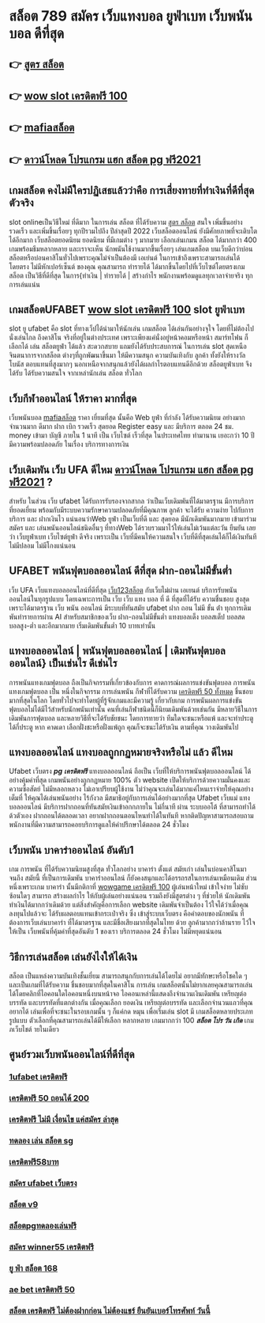 # สล็อต 789 สมัคร เว็บแทงบอล ยูฟ่าเบท เว็บพนันบอล ดีที่สุด

## 👉 [สูตร สล็อต](https://www.ufaeat.com/credit-free-50/)
## 👉 [wow slot เครดิตฟรี 100](https://www.ufaeat.com/regis-ufabet-master-free/)
## 👉 [mafiaสล็อต](https://www.ufaeat.com/regis-ufabet-master-free/)
## 👉 [ดาวน์โหลด โปรแกรม แฮก สล็อต pg ฟรี2021](https://www.ufaeat.com/register/)

##  เกมสล็อต คงไม่มีใครปฏิเสธแล้วว่าคือ การเสี่ยงทายที่ทำเงินที่ดีที่สุดตัวจริง

 slot onlineเป็นวิธีใหม่ ที่ดีมาก ในการเล่น สล็อต ที่ได้รับความ [สูตร สล็อต](https://www.ufaeat.com/regis-ufabet-master-free/) สนใจ  เพิ่มขึ้นอย่างรวดเร็ว และเพิ่มขึ้นเรื่อยๆ ทุกปีรวมไปถึง ปีล่าสุดปี 2022 เว็บสล็อตออนไลน์  ยังมีศักยภาพที่จะเติบโตได้อีกมาก เว็บสล็อตยอดนิยม ยอดนิยม ที่มีเกมต่าง ๆ มากมาย เลือกเล่นเกมน สล็อต ได้มากกว่า 400 เกมพร้อมธีมหลากหลาย และเราจะเห็น นักพนันใช้งานมากขึ้นเรื่อยๆ เล่นเกมสล็อต บนเว็บดีกว่าบ่อนสล็อตหรือบ่อนคาสิโนทั่วไปเพราะคุณไม่จำเป็นต้องมี เอเย่นต์ ในการเข้าถึงเพราะสามารถเล่นได้โดยตรง ไม่มีหักเปอร์เซ็นต์ ของคุณ คุณสามารถ ทำรายได้ ได้มากขึ้นโดยไปที่เว็บไซต์โดยตรงเกมสล็อต เป็นวิธีที่ดีที่สุด ในการ{ทำเงิน | ทำรายได้ | สร้างกำไร พนักงานพร้อมดูแลทุกเวลาจ่ายจริง ทุกการเล่นแน่น

##  เกมสล็อตUFABET  [wow slot เครดิตฟรี 100](https://www.ufaeat.com/regis-ufabet-master-free/) slot   ยูฟ่าเบท

 slot ยู ufabet  คือ  slot ที่ทางเว็ปได้นำมาให้นักเล่น เกมสล็อต ได้เล่นกันอย่างจุใจ โดยที่ไม่ต้องไปนั่งเล่นไกล ถึงคาสิโน จริงที่อยู่ในต่างประเทศ เพราะเพียงแค่นั่งอยู่หน้าคอมหรือหน้า สมาร์ทโฟน ก็ เลือกได้ เล่น สล็อตยูฟ่า ได้แล้ว สะดวกสบาย  แถมยังได้รับประสบการณ์ ในการเล่น slot สุดเหนือจินตนาการจากสล็อต ต่างๆที่ถูกพัฒนาขึ้นมา ให้มีความสนุก ความบันเทิงกับ ลูกค้า ทั้งยังให้รางวัลโบนัส ตอบแทนที่สูงมากๆ นอกเหนือจากสนุกแล้วยังได้ผลกำไรตอบแทนดีอีกด้วย สล็อตยูฟ่าเบท  จึงได้รับ ได้รับความสนใจ จากเหล่านักเล่น สล็อต  ทั่วโลก 


##  เว็บกีฬาออนไลน์ ให้ราคา  มากที่สุด 

 เว็บพนันบอล [mafiaสล็อต](https://www.ufaeat.com/register/)  ราคา   เยี่ยมที่สุด  นั้นคือ Web  ยูฟ่า ที่กำลัง  ได้รับความนิยม   อย่างมาก จำนวนมาก   ดีมาก ฝาก   เบิก  รวดเร็ว   สุดยอด  Register   easy  และ มีบริการ   ตลอด 24 ชม.   money  เข้ามา  บัญชี  ภายใน  1 นาที  เป็น   เว็บไซต์   เร็วที่สุด  ในประเทศไทย  ทำมานาน   เยอะกว่า  10 ปี  มีความพร้อมปลอดภัย ในเรื่อง  บริการทางการเงิน

## เว็บเดิมพัน เว็บ UFA ดีไหม [ดาวน์โหลด โปรแกรม แฮก สล็อต pg ฟรี2021](https://www.ufaeat.com/ทางเข้ายูฟ่าเบท-ufabet/) ?

สำหรับ ในส่วน  เว็บ  ufabet  ได้รับการรับรองจากสากล ว่าเป็นเว็บเดิมพันที่ได้มาตรฐาน  มีการบริการที่ยอดเยี่ยม พร้อมกับมีระบบความรักษาความปลอดภัยที่มีคุณภาพ ลูกค้า  จะได้รับ ความง่าย   ไปกับการบริการ  และ ฝากเงินไว แน่นอนว่าWeb   ยูฟ่า  เป็นเว็บที่ดี  และ สุดยอด มีนักเดิมพันมากมาย   เข้ามาร่วมสมัคร และ เล่นพนันออนไลน์ชนิดอื่นๆ ที่ทางWeb ได้รวบรวมมาไว้ให้เล่นไม่เว้นแต่ละวัน  ยืนยัน เลยว่า  เว็บยูฟ่าเบท เว็บไซต์ยูฟ่า ดีจริง  เพราะเป็น เว็บที่มีคนให้ความสนใจ เว็บที่ดีที่สุดเล่นได้ก็ได้เงินทันที ไม่มีปลอม ไม่มีโกงแน่นอน

## UFABET  พนันฟุตบอลออนไลน์  ดีที่สุด ฝาก-ถอนไม่มีขั้นต่ำ

เว็บ UFA เว็บแทงบอลออนไลน์ที่ดีที่สุด [เว็บ123สล็อต](https://www.ufaeat.com/ufabet-master-login/) กับเว็บไม่ผ่าน เอเยนต์ บริการรับพนันออนไลน์ในทุกรูปแบบ โดยเฉพาะการเป็น เว็บ เว็บ แทง บอล ที่ ดี ที่สุดที่ได้รับ ความชื่นชอบ สูงสุด เพราะได้มาตรฐาน เว็บ พนัน ออนไลน์ มีระบบที่ทันสมัย ufabet ฝาก ถอน ไม่มี ขั้น ต่ํา ทุกการเดิมพันทำรายการผ่าน AI สำหรับสมาชิกของเว็บ ฝาก-ถอนไม่มีขั้นต่ำ แทงบอลเต็ง บอลสเต็ป บอลสด บอลสูง-ต่ำ และอีกมากมาย เริ่มเดิมพันขั้นต่ำ 10 บาทเท่านั้น


## แทงบอลออนไลน์ | พนันฟุตบอลออนไลน์ | เดิมพันฟุตบอลออนไลน์} เป็นเช่นไร ดีเช่นไร

 การพนันแทงเกมฟุตบอล  ถือเป็นกิจกรรมที่เกี่ยวข้องกับการ  คาดการณ์ผลการแข่งขันฟุตบอล  การพนันแทงเกมฟุตบอล เป็น หนึ่งในกิจกรรม การเล่นพนัน กีฬาที่ได้รับความ [เครดิตฟรี 50 ทั้งหมด](https://www.ufaeat.com/ufabet-master-login/) ชื่นชอบมากที่สุดในโลก โดยทั่วไปจะทำโดยผู้ที่รู้จักเกมและมีความรู้ เกี่ยวกับเกม  การพนันผลการแข่งขันฟุตบอลไม่ได้มีไว้สำหรับนักพนันเท่านั้น คนที่เล่นกีฬาชนิดนี้ก็นิยมเดิมพันด้วยเช่นกัน มีหลายวิธีในการเดิมพันการฟุตบอล และหลายวิธีที่จะได้รับชัยชนะ โดยการทายว่า ทีมใดจะชนะหรือแพ้ และจะทำประตูได้กี่ประตู หาก คาดเดา เลือกฝั่งชะหรือฝั่งแพ้ถูก คุณก็จะชนะได้รับเงิน ตามที่คุณ วางเดิมพันไป

## แทงบอลออนไลน์   แทงบอลถูกกฏหมายจริงหรือไม่ แล้ว ดีไหม 

Ufabet เว็บตรง ***pg เครดิตฟรี***  แทงบอลออนไลน์ ถือเป็น เว็บที่ให้บริการพนันฟุตบอลออนไลน์ ได้อย่างคุ้มค่าที่สุด   เกมพนันอย่างถูกกฏหมาย 100% ตัว website เปิดให้บริการด้วยความมั่นคงและความซื่อสัตย์  ไม่มีหลอกหลวง ไม่เอาเปรียบผู้ใช้งาน ไม่ว่าคุณจะเล่นได้มากแค่ไหนเราจ่ายให้คุณอย่างเต็มที่ ให้คุณได้เล่นพนันอย่าง ไร้กังวล มีสมาธิอยู่กับการเล่นได้อย่างมากที่สุด  Ufabet เว็บแม่   แทงบอลออนไลน์ มีบริการฝากถอนที่ทันสมัยเงินเข้าอกกภายใน ไม่กี่นาที  ผ่าน ระบบออโต้  ที่สามารถทำได้ด้วตัวเอง  ฝากถอนได้ตลอดเวลา อยากฝากถอนตอนไหนทำได้ในทันที หากติดปัญหาสามารถสอบถามพนักงานที่มีความสามารถคอยบริการดูแลให้คำปรึกษาได้ตลอด 24 ชั่วโมง

## เว็บพนัน บาคาร่าออนไลน์  อันดับ1

เกม การพนัน ที่ได้รับความนิยมสูงที่สุด ทั่วโลกอย่าง  บาคาร่า ตั้งแต่ สมัยเก่า เล่นในบ่อนคาสิโนมาจนถึง สมัยนี้ ที่เป็นการเดิมพัน บาคาร่าออนไลน์ ก็ยังคงสนุกและได้อรรถรสในการเล่นเหมือนเดิม ส่วนหนึ่งเพราะเกม บาคาร่า นั้นมีกติกาที่ [wowgame เครดิตฟรี 100](https://www.ufaeat.com/ทางเข้ายูฟ่าเบท-ufabet/) ผู้เล่นหน้าใหม่  เข้าใจง่าย  ไม่ซับซ้อนใดๆ สามารถ สร้างผลกำไร ให้กับผู้เล่นอย่างแน่นอน  รวมถึงยังมีสูตรต่าง ๆ ที่ช่วยให้ นักเดิมพัน ทำเงินได้มากกว่าเดิมด้วย แต่สิ่งสำคัญคือการเลือก website เดิมพันจำเป็นต้อง ไว้ใจได้ว่าเมื่อคุณลงทุนไปแล้วจะ ได้รับผลตอบแทนเข้ากระเป๋าจริง ซึ่ง  เข้าสู่ระบบเว็บตรง  คือคำตอบของนักพนัน ที่ต้องการเว็บเล่นบาคาร่า ที่ได้มาตรฐาน และมีชื่อเสียงมากที่สุดในไทย ด้วย ลูกค้ามากกว่าล้านราย ไว้ใจให้เป็น  เว็บพนันที่คุ้มค่าที่สุดอันดับ 1 ของเรา บริการตลอด 24 ชั่วโมง ไม่มีหยุดแน่นอน

## วิธีการเล่นสล็อต เล่นยังไงให้ได้เงิน
สล็อต เป็นแหล่งความบันเทิงชั้นเยี่ยม สามารถสนุกกับการเล่นได้โดยไม่ อยากมีทักษะหรือโชคใด ๆ และเป็นเกมที่ได้รับความ ชื่นชอบมากที่สุดในคาสิโน  การเล่น เกมสล็อตนั้นไม่ยากเลยคุณสามารถเล่นได้โดยคลิกที่ไอคอนใดไอคอนหนึ่งบนหน้าจอ ไอคอนเหล่านี้แสดงถึงจำนวนเงินเดิมพัน  เหรียญต่อบรรทัด และบรรทัดที่แตกต่างกัน  เมื่อคุณเลือก ยอดเงิน  เหรียญต่อบรรทัด และเลือกจำนวนแถวที่คุณ อยากได้ เล่นเพื่อที่จะชนะในรอบเกมนั้น ๆ ก็แค่กด  หมุน  เพื่อเริ่มเล่น slot มี เกมสล็อตหลายประเภท รูปแบบ ตัวเลือกที่คุณสามารถเล่นได้มีให้เลือก หลากหลาย เกมมากกว่า 100 ***สล็อต โปร วัน เกิด*** เกมภเว็บไชต์ ายในเดียว

## ศูนย์รวมเว็บพนันออนไลน์ที่ดีที่สุด

### [1ufabet เครดิตฟรี](https://atom.io/themes/UFAEAT%20เว็บตรง%20ทางเข้า%20UFABET%20สล็อต666%20008%20สล็อต%20สมัครฟรี%20ฟรีเครดิต%20100%)
### [เครดิตฟรี 50 ถอนได้ 200](https://atom.io/themes/UFAEAT%20เว็บตรง%20ทางเข้า%20UFABET%20สล็อตu31%20008%20สล็อต%20สมัครฟรี%20ฟรีเครดิต%20100%)
### [เครดิตฟรี ไม่มี เงื่อนไข แค่สมัคร ล่าสุด](https://atom.io/themes/UFAEAT%20เว็บตรง%20ทางเข้า%20UFABET%20super%20slot%20vip%20เครดิตฟรี50%20008%20สล็อต%20สมัครฟรี%20ฟรีเครดิต%20100%)
### [ทดลอง เล่น สล็อต sg](https://atom.io/themes/UFAEAT%20เว็บตรง%20ทางเข้า%20UFABET%20slotxo%20สล็อต%20xo%20008%20สล็อต%20สมัครฟรี%20ฟรีเครดิต%20100%)
### [เครดิตฟรี58บาท](https://atom.io/themes/UFAEAT%20เว็บตรง%20ทางเข้า%20UFABET%20superslot%20เครดิตฟรี%20ถอนได้%20300%20008%20สล็อต%20สมัครฟรี%20ฟรีเครดิต%20100%)
### [สมัคร ufabet เว็บตรง](https://atom.io/themes/UFAEAT%20เว็บตรง%20ทางเข้า%20UFABET%20faz123%20สล็อต%20008%20สล็อต%20สมัครฟรี%20ฟรีเครดิต%20100%)
### [สล็อต v9](https://atom.io/themes/UFAEAT%20เว็บตรง%20ทางเข้า%20UFABET%201688%20สล็อต%20008%20สล็อต%20สมัครฟรี%20ฟรีเครดิต%20100%)
### [สล็อตpgทดลองเล่นฟรี](https://atom.io/themes/UFAEAT%20เว็บตรง%20ทางเข้า%20UFABET%20สล็อต%20ยืนยัน%20otp%20รับเครดิตฟรี%20ไม่มี%20เงื่อนไข%20008%20สล็อต%20สมัครฟรี%20ฟรีเครดิต%20100%)
### [สมัคร winner55 เครดิตฟรี](https://atom.io/themes/UFAEAT%20เว็บตรง%20ทางเข้า%20UFABET%20เข้าสู่ระบบ%20สล็อต%20008%20สล็อต%20สมัครฟรี%20ฟรีเครดิต%20100%)
### [ยู ฟ่า สล็อต 168](https://atom.io/themes/UFAEAT%20เว็บตรง%20ทางเข้า%20UFABET%20superbonus911%20เครดิตฟรี%20008%20สล็อต%20สมัครฟรี%20ฟรีเครดิต%20100%)
### [ae bet เครดิตฟรี 50](https://atom.io/themes/UFAEAT%20เว็บตรง%20ทางเข้า%20UFABET%20สล็อตpgเว็บตรงไม่ผ่านเอเย่นต์ไม่มีขั้นต่ํา%20008%20สล็อต%20สมัครฟรี%20ฟรีเครดิต%20100%)
### [สล็อต เครดิตฟรี ไม่ต้องฝากก่อน ไม่ต้องแชร์ ยืนยันเบอร์โทรศัพท์ วันนี้](https://atom.io/themes/UFAEAT%20เว็บตรง%20ทางเข้า%20UFABET%20สล็อต%20ฝาก%2050%20รับ%20100%20008%20สล็อต%20สมัครฟรี%20ฟรีเครดิต%20100%)